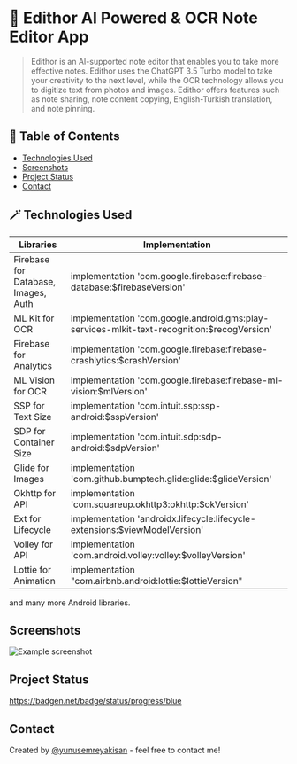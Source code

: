 
# 📱 Edithor AI Powered & OCR Note Editor App
> Edithor is an AI-supported note editor that enables you to take more effective notes. Edithor uses the ChatGPT 3.5 Turbo model to take your creativity to the next level, while the OCR technology allows you to digitize text from photos and images. Edithor offers features such as note sharing, note content copying, English-Turkish translation, and note pinning. 

## 📄 Table of Contents
* [Technologies Used](#technologies-used)
* [Screenshots](#screenshots)
* [Project Status](#project-status)
* [Contact](#contact)
<!-- * [License](#license) -->


## 🪄 Technologies Used
| **Libraries**           | **Implementation**                                                                |
| ----------------- | ------------------------------------------------------------------ |
| Firebase for Database, Images, Auth | implementation 'com.google.firebase:firebase-database:$firebaseVersion' |
| ML Kit for OCR | implementation 'com.google.android.gms:play-services-mlkit-text-recognition:$recogVersion' |
| Firebase for Analytics | implementation 'com.google.firebase:firebase-crashlytics:$crashVersion' |
| ML Vision for OCR | implementation 'com.google.firebase:firebase-ml-vision:$mlVersion' |
| SSP for Text Size | implementation 'com.intuit.ssp:ssp-android:$sspVersion' |
| SDP for Container Size | implementation 'com.intuit.sdp:sdp-android:$sdpVersion' |
| Glide for Images |  implementation 'com.github.bumptech.glide:glide:$glideVersion' |
| Okhttp for API | implementation 'com.squareup.okhttp3:okhttp:$okVersion' |
| Ext for Lifecycle |  implementation 'androidx.lifecycle:lifecycle-extensions:$viewModelVersion' |
| Volley for API | implementation 'com.android.volley:volley:$volleyVersion' |
| Lottie for Animation |  implementation "com.airbnb.android:lottie:$lottieVersion" |

and many more Android libraries.

## Screenshots
![Example screenshot](./img/screenshot.png)
<!-- If you have screenshots you'd like to share, include them here. -->


## Project Status
https://badgen.net/badge/status/progress/blue

## Contact
Created by [@yunusemreyakisan](https://www.yunusemreyakisan.com/) - feel free to contact me!


<!-- Optional -->
<!-- ## License -->
<!-- This project is open source and available under the [... License](). -->

<!-- You don't have to include all sections - just the one's relevant to your project --> 
